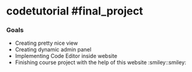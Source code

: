 # codetutorial #final_project
<h3>Goals</h3>
<ul>
  <li>Creating pretty nice view</li>
  <li>Creating dynamic admin panel</li>
  <li>Implementing Code Editor inside website</li>
  <li>Finishing course project with the help of this website :smiley::smiley:</li> 
</ul>
